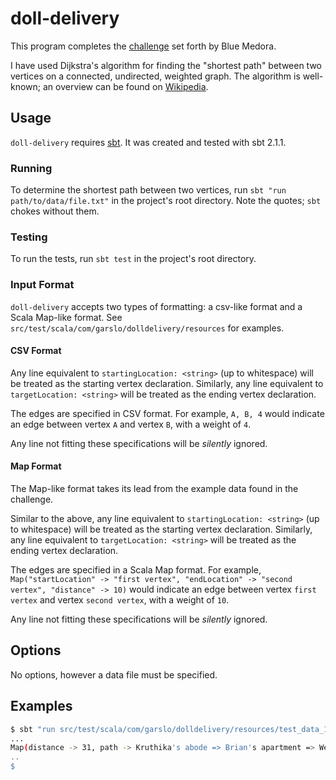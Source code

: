 # doll-delivery

This program completes the
[challenge](https://github.com/postnati/doll-delivery) set forth by
Blue Medora.

I have used Dijkstra's algorithm for finding the "shortest path"
between two vertices on a connected, undirected, weighted graph. The
algorithm is well-known; an overview can be found on [Wikipedia](http://en.wikipedia.org/wiki/Dijkstra's_algorithm).


## Usage

`doll-delivery` requires [sbt](http://www.scala-sbt.org/). It was
created and tested with sbt 2.1.1.

### Running

To determine the shortest path between two vertices, run `sbt "run
path/to/data/file.txt"` in the project's root directory. Note the
quotes; `sbt` chokes without them.

### Testing

To run the tests, run `sbt test` in the project's root directory.

### Input Format

`doll-delivery` accepts two types of formatting: a csv-like format and
a Scala Map-like format. See
`src/test/scala/com/garslo/dolldelivery/resources` for examples.

#### CSV Format

Any line equivalent to `startingLocation: <string>` (up to whitespace)
will be treated as the starting vertex declaration. Similarly, any
line equivalent to `targetLocation: <string>` will be treated as the
ending vertex declaration.

The edges are specified in CSV format. For example, `A, B, 4` would
indicate an edge between vertex `A` and vertex `B`, with a weight of
`4`.

Any line not fitting these specifications will be *silently* ignored.

#### Map Format

The Map-like format takes its lead from the example data found in the
challenge.

Similar to the above, any line equivalent to `startingLocation:
<string>` (up to whitespace) will be treated as the starting vertex
declaration. Similarly, any line equivalent to `targetLocation:
<string>` will be treated as the ending vertex declaration.

The edges are specified in a Scala Map format. For example,
`Map("startLocation" -> "first vertex", "endLocation" -> "second
vertex", "distance" -> 10)` would indicate an edge between vertex
`first vertex` and vertex `second vertex`, with a weight of `10`.

Any line not fitting these specifications will be *silently* ignored.

## Options

No options, however a data file must be specified.

## Examples

```sh
$ sbt "run src/test/scala/com/garslo/dolldelivery/resources/test_data_1.txt"
...
Map(distance -> 31, path -> Kruthika's abode => Brian's apartment => Wesley's condo => Bryce's den => Craig's haunt)
..
$
```
